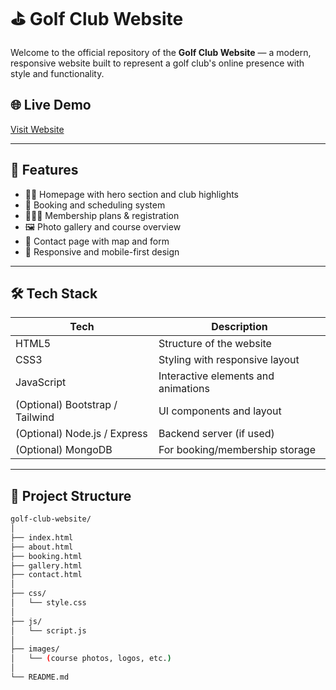 # ⛳ Golf Club Website

Welcome to the official repository of the **Golf Club Website** — a modern, responsive website built to represent a golf club's online presence with style and functionality.

## 🌐 Live Demo

[Visit Website](https://trivedishivansh.github.io/Golf-club-website/)

---

## 📌 Features

- 🏌️‍♂️ Homepage with hero section and club highlights
- 📅 Booking and scheduling system
- 🧑‍🤝‍🧑 Membership plans & registration
- 🖼️ Photo gallery and course overview
- 📍 Contact page with map and form
- 🎨 Responsive and mobile-first design

---

## 🛠️ Tech Stack

| Tech           | Description                          |
|----------------|--------------------------------------|
| HTML5          | Structure of the website             |
| CSS3           | Styling with responsive layout       |
| JavaScript     | Interactive elements and animations  |
| (Optional) Bootstrap / Tailwind | UI components and layout |
| (Optional) Node.js / Express | Backend server (if used) |
| (Optional) MongoDB | For booking/membership storage   |

---

## 📁 Project Structure

```bash
golf-club-website/
│
├── index.html
├── about.html
├── booking.html
├── gallery.html
├── contact.html
│
├── css/
│   └── style.css
│
├── js/
│   └── script.js
│
├── images/
│   └── (course photos, logos, etc.)
│
└── README.md
